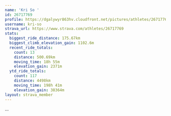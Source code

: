 ```yaml
---
name: 'Kri So '
id: 26717769
profile: https://dgalywyr863hv.cloudfront.net/pictures/athletes/26717769/7761026/14/large.jpg
username: kri-so
strava_url: https://www.strava.com/athletes/26717769
stats:
  biggest_ride_distance: 175.67km
  biggest_climb_elevation_gain: 1102.6m
  recent_ride_totals:
    count: 13
    distance: 500.69km
    moving_time: 18h 55m
    elevation_gain: 2371m
  ytd_ride_totals:
    count: 117
    distance: 4498km
    moving_time: 198h 41m
    elevation_gain: 38364m
layout: strava_member
--- 
```

...
